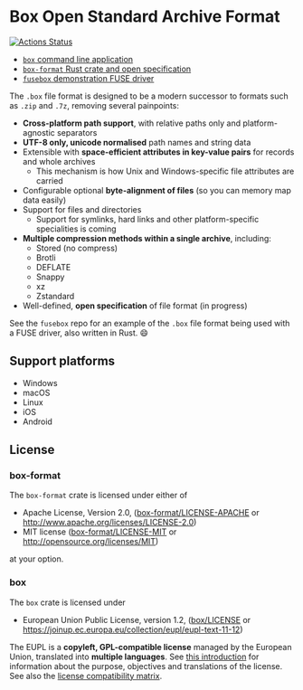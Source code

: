 # Box Open Standard Archive Format

[![Actions Status](https://github.com/bbqsrc/box/workflows/Continuous%20Integration/badge.svg)](https://github.com/bbqsrc/box/actions)

* [`box` command line application](box)
* [`box-format` Rust crate and open specification](box-format)
* [`fusebox` demonstration FUSE driver](fusebox)

The `.box` file format is designed to be a modern successor to formats such as `.zip` and `.7z`,
removing several painpoints:

* **Cross-platform path support**, with relative paths only and platform-agnostic separators
* **UTF-8 only, unicode normalised** path names and string data
* Extensible with **space-efficient attributes in key-value pairs** for records and whole archives
  * This mechanism is how Unix and Windows-specific file attributes are carried
* Configurable optional **byte-alignment of files** (so you can memory map data easily)
* Support for files and directories
  * Support for symlinks, hard links and other platform-specific specialities is coming
* **Multiple compression methods within a single archive**, including:
  * Stored (no compress)
  * Brotli
  * DEFLATE
  * Snappy
  * xz
  * Zstandard
* Well-defined, **open specification** of file format (in progress)

See the `fusebox` repo for an example of the `.box` file format being used with a FUSE driver, also
written in Rust. :smile:

## Support platforms

* Windows
* macOS
* Linux
* iOS
* Android

## License

### box-format

The `box-format` crate is licensed under either of

 * Apache License, Version 2.0, ([box-format/LICENSE-APACHE](box-format/LICENSE-APACHE) or http://www.apache.org/licenses/LICENSE-2.0)
 * MIT license ([box-format/LICENSE-MIT](box-format/LICENSE-MIT) or http://opensource.org/licenses/MIT)

at your option.

### box

The `box` crate is licensed under

* European Union Public License, version 1.2, ([box/LICENSE](box/LICENSE) or https://joinup.ec.europa.eu/collection/eupl/eupl-text-11-12)

The EUPL is a **copyleft, GPL-compatible license** managed by the European Union, translated into **multiple languages**. See [this introduction](https://joinup.ec.europa.eu/collection/eupl/introduction-eupl-licence) for information about the purpose, objectives and translations of the license. See also the [license compatibility matrix](https://joinup.ec.europa.eu/collection/eupl/matrix-eupl-compatible-open-source-licences).